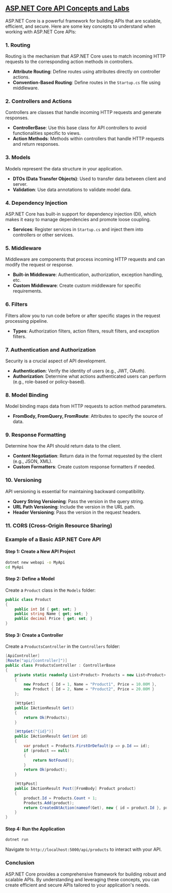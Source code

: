 ## [ASP.NET Core API Concepts and Labs](https://github.com/utpal-maiti/DOTNET_CORE/)

ASP.NET Core is a powerful framework for building APIs that are scalable, efficient, and secure. Here are some key concepts to understand when working with ASP.NET Core APIs:

### 1. **Routing**

Routing is the mechanism that ASP.NET Core uses to match incoming HTTP requests to the corresponding action methods in controllers.

- **Attribute Routing**: Define routes using attributes directly on controller actions.
- **Convention-Based Routing**: Define routes in the `Startup.cs` file using middleware.

### 2. **Controllers and Actions**

Controllers are classes that handle incoming HTTP requests and generate responses.

- **ControllerBase**: Use this base class for API controllers to avoid functionalities specific to views.
- **Action Methods**: Methods within controllers that handle HTTP requests and return responses.

### 3. **Models**

Models represent the data structure in your application.

- **DTOs (Data Transfer Objects)**: Used to transfer data between client and server.
- **Validation**: Use data annotations to validate model data.

### 4. **Dependency Injection**

ASP.NET Core has built-in support for dependency injection (DI), which makes it easy to manage dependencies and promote loose coupling.

- **Services**: Register services in `Startup.cs` and inject them into controllers or other services.

### 5. **Middleware**

Middleware are components that process incoming HTTP requests and can modify the request or response.

- **Built-in Middleware**: Authentication, authorization, exception handling, etc.
- **Custom Middleware**: Create custom middleware for specific requirements.

### 6. **Filters**

Filters allow you to run code before or after specific stages in the request processing pipeline.

- **Types**: Authorization filters, action filters, result filters, and exception filters.

### 7. **Authentication and Authorization**

Security is a crucial aspect of API development.

- **Authentication**: Verify the identity of users (e.g., JWT, OAuth).
- **Authorization**: Determine what actions authenticated users can perform (e.g., role-based or policy-based).

### 8. **Model Binding**

Model binding maps data from HTTP requests to action method parameters.

- **FromBody, FromQuery, FromRoute**: Attributes to specify the source of data.

### 9. **Response Formatting**

Determine how the API should return data to the client.

- **Content Negotiation**: Return data in the format requested by the client (e.g., JSON, XML).
- **Custom Formatters**: Create custom response formatters if needed.

### 10. **Versioning**

API versioning is essential for maintaining backward compatibility.

- **Query String Versioning**: Pass the version in the query string.
- **URL Path Versioning**: Include the version in the URL path.
- **Header Versioning**: Pass the version in the request headers.

### 11. **CORS (Cross-Origin Resource Sharing)**

### Example of a Basic ASP.NET Core API

#### **Step 1: Create a New API Project**

```bash
dotnet new webapi -o MyApi
cd MyApi
```

#### **Step 2: Define a Model**

Create a `Product` class in the `Models` folder:

```csharp
public class Product
{
    public int Id { get; set; }
    public string Name { get; set; }
    public decimal Price { get; set; }
}
```

#### **Step 3: Create a Controller**

Create a `ProductsController` in the `Controllers` folder:

```csharp
[ApiController]
[Route("api/[controller]")]
public class ProductsController : ControllerBase
{
    private static readonly List<Product> Products = new List<Product>
    {
        new Product { Id = 1, Name = "Product1", Price = 10.00M },
        new Product { Id = 2, Name = "Product2", Price = 20.00M }
    };

    [HttpGet]
    public IActionResult Get()
    {
        return Ok(Products);
    }

    [HttpGet("{id}")]
    public IActionResult Get(int id)
    {
        var product = Products.FirstOrDefault(p => p.Id == id);
        if (product == null)
        {
            return NotFound();
        }
        return Ok(product);
    }

    [HttpPost]
    public IActionResult Post([FromBody] Product product)
    {
        product.Id = Products.Count + 1;
        Products.Add(product);
        return CreatedAtAction(nameof(Get), new { id = product.Id }, product);
    }
}
```

#### **Step 4: Run the Application**

```bash
dotnet run
```

Navigate to `http://localhost:5000/api/products` to interact with your API.

### Conclusion

ASP.NET Core provides a comprehensive framework for building robust and scalable APIs. By understanding and leveraging these concepts, you can create efficient and secure APIs tailored to your application's needs.
